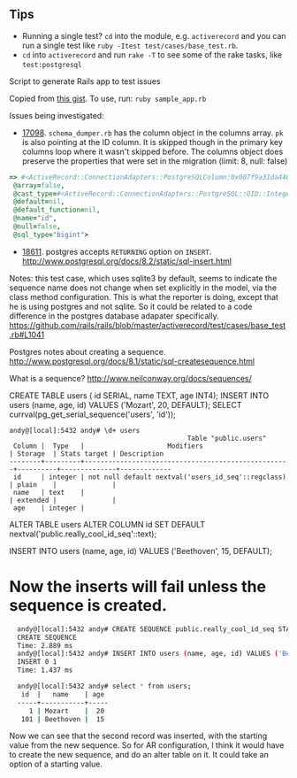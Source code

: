 ## Tips

 - Running a single test? `cd` into the module, e.g. `activerecord` and you can run a single test like `ruby -Itest test/cases/base_test.rb`.
 - `cd` into `activerecord` and run `rake -T` to see some of the rake tasks, like `test:postgresql`

Script to generate Rails app to test issues

Copied from [this gist](https://gist.github.com/bronzle/b911103cdbec55edd8b9). To use, run: `ruby sample_app.rb`

Issues being investigated:

 * [17098](https://github.com/rails/rails/issues/17098). `schema_dumper.rb` has the column object in the columns array. `pk` is also pointing at the ID column.
 It is skipped though in the primary key columns loop where it wasn't skipped before.
 The columns object does preserve the properties that were set in the migration (limit: 8, null: false)

``` ruby
=> #<ActiveRecord::ConnectionAdapters::PostgreSQLColumn:0x007f9a31da4468
 @array=false,
 @cast_type=#<ActiveRecord::ConnectionAdapters::PostgreSQL::OID::Integer:0x007f9a31da6d80 @limit=8, @precision=nil, @scale=nil>,
 @default=nil,
 @default_function=nil,
 @name="id",
 @null=false,
 @sql_type="bigint">
```

 * [18611](https://github.com/rails/rails/issues/18611). postgres accepts `RETURNING` option on `INSERT`. http://www.postgresql.org/docs/8.2/static/sql-insert.html

  Notes: this test case, which uses sqlite3 by default, seems to indicate the sequence name does not change when set explicitly in the model, via the class method configuration. This is what the reporter is doing, except that he is using postgres and not sqlite.
  So it could be related to a code difference in the postgres database adapater specifically.
  https://github.com/rails/rails/blob/master/activerecord/test/cases/base_test.rb#L1041

  Postgres notes about creating a sequence.
  http://www.postgresql.org/docs/8.1/static/sql-createsequence.html

  What is a sequence?
  http://www.neilconway.org/docs/sequences/

  CREATE TABLE users ( id SERIAL, name TEXT, age INT4);
  INSERT INTO users (name, age, id) VALUES ('Mozart', 20, DEFAULT);
  SELECT currval(pg_get_serial_sequence('users', 'id'));

```table  bash
andy@[local]:5432 andy# \d+ users
                                             Table "public.users"
 Column |  Type   |                     Modifiers                      | Storage  | Stats target | Description
--------+---------+----------------------------------------------------+----------+--------------+-------------
 id     | integer | not null default nextval('users_id_seq'::regclass) | plain    |              |
 name   | text    |                                                    | extended |              |
 age    | integer |
```


  ALTER TABLE users ALTER COLUMN id SET DEFAULT nextval('public.really_cool_id_seq'::text);

  INSERT INTO users (name, age, id) VALUES ('Beethoven', 15, DEFAULT);

  # Now the inserts will fail unless the sequence is created.

``` bash
  andy@[local]:5432 andy# CREATE SEQUENCE public.really_cool_id_seq START 101;
  CREATE SEQUENCE
  Time: 2.889 ms
  andy@[local]:5432 andy# INSERT INTO users (name, age, id) VALUES ('Beethoven', 15, DEFAULT);
  INSERT 0 1
  Time: 1.437 ms

  andy@[local]:5432 andy# select * from users;
   id  |   name    | age
  -----+-----------+-----
     1 | Mozart    |  20
   101 | Beethoven |  15
```

  Now we can see that the second record was inserted, with the starting value from the new sequence. So for AR configuration, I think it would have to create the new sequence, and do an alter table on it. It could take an option of a starting value.
